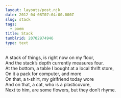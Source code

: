 ```yaml
---
layout: layouts/post.njk
date: 2012-04-08T07:04:00.000Z
slug: stack
tags:
  - poem
title: Stack
tumblrid: 20702974946
type: text
---
```

<p>A stack of things, is right now on my floor,<br/>
And the stack&rsquo;s depth currently measures four.<br/>
At the bottom, a table I bought at a local thrift store,<br/>
On it a pack for computer, and more<br/>
On that, a t-shirt, my girlfriend today wore<br/>
And on that, a cat, who is a plasticovore,<br/>
Next to him, are some flowers, but they don&rsquo;t rhyme.</p>
